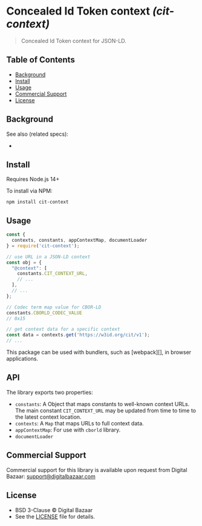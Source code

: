 # Concealed Id Token context _(cit-context)_

<!-- [![NPM Version](https://img.shields.io/npm/v/cit-context.svg?style=flat-square)](https://npm.im/cit-context) -->

> Concealed Id Token context for JSON-LD.


## Table of Contents

- [Background](#background)
- [Install](#install)
- [Usage](#usage)
- [Commercial Support](#commercial-support)
- [License](#license)

## Background

See also (related specs):

*

## Install

Requires Node.js 14+

To install via NPM:

```
npm install cit-context
```

## Usage

```js
const {
  contexts, constants, appContextMap, documentLoader
} = require('cit-context');

// use URL in a JSON-LD context
const obj = {
  "@context": [
    constants.CIT_CONTEXT_URL,
    // ...
  ],
  // ...
};

// Codec term map value for CBOR-LD
constants.CBORLD_CODEC_VALUE
// 0x15

// get context data for a specific context
const data = contexts.get('https://w3id.org/cit/v1');
// ...
```

This package can be used with bundlers, such as [webpack][], in browser
applications.

## API

The library exports two properties:
- `constants`: A Object that maps constants to well-known context URLs. The
  main constant `CIT_CONTEXT_URL` may be updated from time to time to the
  latest context location.
- `contexts`: A `Map` that maps URLs to full context data.
- `appContextMap`: For use with `cborld` library.
- `documentLoader`

## Commercial Support

Commercial support for this library is available upon request from
Digital Bazaar: support@digitalbazaar.com

## License

- BSD 3-Clause © Digital Bazaar
- See the [LICENSE](./LICENSE) file for details.
